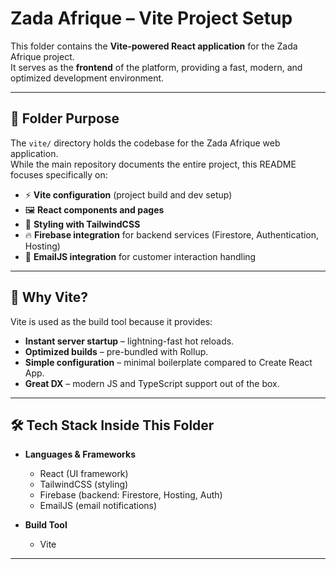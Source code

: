 # Zada Afrique – Vite Project Setup

This folder contains the **Vite-powered React application** for the Zada Afrique project.  
It serves as the **frontend** of the platform, providing a fast, modern, and optimized development environment.

---

## 📂 Folder Purpose

The `vite/` directory holds the codebase for the Zada Afrique web application.  
While the main repository documents the entire project, this README focuses specifically on:

- ⚡ **Vite configuration** (project build and dev setup)  
- 🖼 **React components and pages**  
- 🎨 **Styling with TailwindCSS**  
- 🔥 **Firebase integration** for backend services (Firestore, Authentication, Hosting)  
- 📩 **EmailJS integration** for customer interaction handling  

---

## 🚀 Why Vite?

Vite is used as the build tool because it provides:

- **Instant server startup** – lightning-fast hot reloads.  
- **Optimized builds** – pre-bundled with Rollup.  
- **Simple configuration** – minimal boilerplate compared to Create React App.  
- **Great DX** – modern JS and TypeScript support out of the box.  

---

## 🛠 Tech Stack Inside This Folder

- **Languages & Frameworks**  
  - React (UI framework)  
  - TailwindCSS (styling)  
  - Firebase (backend: Firestore, Hosting, Auth)  
  - EmailJS (email notifications)  

- **Build Tool**  
  - Vite  

---

